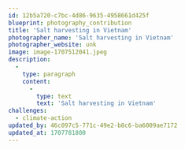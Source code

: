 ```yaml
---
id: 12b5a720-c7bc-4d86-9635-4958661d425f
blueprint: photography_contribution
title: 'Salt harvesting in Vietnam'
photographer_name: 'Salt harvesting in Vietnam'
photographer_website: unk
image: image-1707512041.jpeg
description:
  -
    type: paragraph
    content:
      -
        type: text
        text: 'Salt harvesting in Vietnam'
challenges:
  - climate-action
updated_by: 46c097c5-771c-49e2-b8c6-ba6009ae7172
updated_at: 1707781800
---
```

